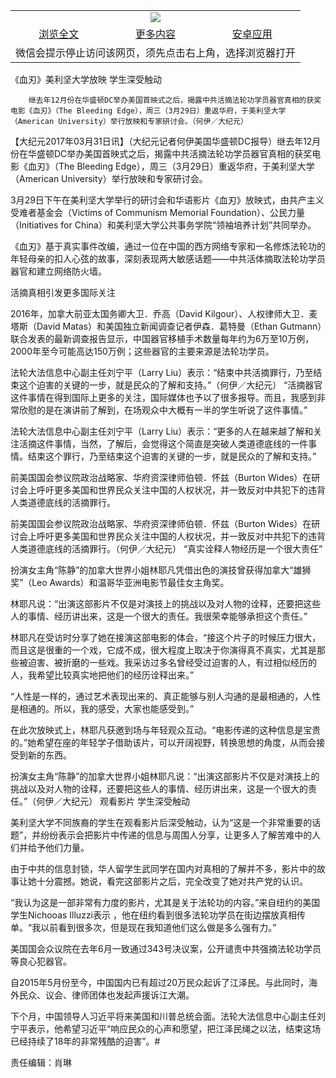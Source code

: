 

<table>
  <tr>
    <td align="center" colspan="3">
      <a href="https://github.com/ogate/ogate/blob/master/README.md"><img src="https://cloud.githubusercontent.com/assets/11880933/13434984/f430fae2-e012-11e5-814f-c2df1e82b247.jpg"/></a>
    </td>
  </tr>
  <tr>
    <td align="center">
      <a href="https://s3.ap-south-1.amazonaws.com/ogatem/oGate.htm?c815552&from=oNote">浏览全文</a>
    </td>
    <td align="center">
      <a href="https://s3.ap-south-1.amazonaws.com/ogatem/oGate.htm?from=oNote">更多内容</a>
    </td>
    <td align="center">
      <a href="https://raw.githubusercontent.com/ogate/up/master/ogate.apk">安卓应用</a>
    </td>
  </tr>
  <tr>
    <td align="center" colspan="3">
      微信会提示停止访问该网页，须先点击右上角，选择浏览器打开
    </td>
  </tr>
</table>    



《血刃》美利坚大学放映 学生深受触动






        继去年12月份在华盛顿DC举办美国首映式之后，揭露中共活摘法轮功学员器官真相的获奖电影《血刃》（The Bleeding Edge），周三（3月29日）重返华府，于美利坚大学（American University）举行放映和专家研讨会。（何伊／大纪元）

【大纪元2017年03月31日讯】（大纪元记者何伊美国华盛顿DC报导）继去年12月份在华盛顿DC举办美国首映式之后，揭露中共活摘法轮功学员器官真相的获奖电影《血刃》（The Bleeding Edge），周三（3月29日）重返华府，于美利坚大学（American University）举行放映和专家研讨会。


3月29日下午在美利坚大学举行的研讨会和华语影片《血刃》放映式，由共产主义受难者基金会（Victims of Communism Memorial Foundation）、公民力量（Initiatives for China）和美利坚大学公共事务学院“领袖培养计划”共同举办。


《血刃》基于真实事件改编，通过一位在中国的西方网络专家和一名修炼法轮功的年轻母亲的扣人心弦的故事，深刻表现两大敏感话题——中共活体摘取法轮功学员器官和建立网络防火墙。


活摘真相引发更多国际关注


2016年，加拿大前亚太国务卿大卫．乔高（David Kilgour）、人权律师大卫．麦塔斯（David Matas）和美国独立新闻调查记者伊森．葛特曼（Ethan Gutmann）联合发表的最新调查报告显示，中国器官移植手术数量每年约为6万至10万例，2000年至今可能高达150万例；这些器官的主要来源是法轮功学员。


法轮大法信息中心副主任刘宁平（Larry Liu）表示：“结束中共活摘罪行，乃至结束这个迫害的关键的一步，就是民众的了解和支持。”（何伊／大纪元）
“活摘器官这件事情在得到国际上更多的关注，国际媒体也予以了很多报导。而且，我感到非常欣慰的是在演讲前了解到，在场观众中大概有一半的学生听说了这件事情。”


法轮大法信息中心副主任刘宁平（Larry Liu）表示：“更多的人在越来越了解和关注活摘这件事情，当然，了解后，会觉得这个简直是突破人类道德底线的一件事情。结束这个罪行，乃至结束这个迫害的关键的一步，就是民众的了解和支持。”


前美国国会参议院政治战略家、华府资深律师伯顿．怀兹（Burton Wides）在研讨会上呼吁更多美国和世界民众关注中国的人权状况，并一致反对中共犯下的违背人类道德底线的活摘罪行。


前美国国会参议院政治战略家、华府资深律师伯顿．怀兹（Burton Wides）在研讨会上呼吁更多美国和世界民众关注中国的人权状况，并一致反对中共犯下的违背人类道德底线的活摘罪行。（何伊／大纪元）
“真实诠释人物经历是一个很大责任”


扮演女主角“陈静”的加拿大世界小姐林耶凡凭借出色的演技曾获得加拿大“雄狮奖”（Leo Awards）和温哥华亚洲电影节最佳女主角奖。


林耶凡说：“出演这部影片不仅是对演技上的挑战以及对人物的诠释，还要把这些人的事情、经历讲出来，这是一个很大的责任。我很荣幸能够承担这个责任。”


林耶凡在受访时分享了她在接演这部电影的体会，“接这个片子的时候压力很大，而且这是很重的一个戏，它成不成，很大程度上取决于你演得真不真实，尤其是那些被迫害、被折磨的一些戏。我采访过多名曾经受过迫害的人，有过相似经历的人，我希望比较真实地把他们的经历诠释出来。”


“人性是一样的，通过艺术表现出来的、真正能够与别人沟通的是最相通的，人性是相通的。所以，我的感受，大家也能感受到。”


在此次放映式上，林耶凡获邀到场与年轻观众互动。“电影传递的这种信息是宝贵的。”她希望在座的年轻学子借助该片，可以开阔视野，转换思想的角度，从而会接受到新的东西。


扮演女主角“陈静”的加拿大世界小姐林耶凡说：“出演这部影片不仅是对演技上的挑战以及对人物的诠释，还要把这些人的事情、经历讲出来，这是一个很大的责任。”（何伊／大纪元）
观看影片 学生深受触动


美利坚大学不同族裔的学生在观看影片后深受触动，认为“这是一个非常重要的话题”，并纷纷表示会把影片中传递的信息与周围人分享，让更多人了解苦难中的人们并给予他们力量。


由于中共的信息封锁，华人留学生武同学在国内对真相的了解并不多，影片中的故事让她十分震撼。她说，看完这部影片之后，完全改变了她对共产党的认识。


“我认为这是一部非常有力度的影片，尤其是关于法轮功的内容。”来自纽约的美国学生Nichooas Illuzzi表示 ，他在纽约看到很多法轮功学员在街边摆放真相传单。“我以前看到很多次，但是现在我知道他们这么做是多么强有力。”


美国国会众议院在去年6月一致通过343号决议案，公开谴责中共强摘法轮功学员等良心犯器官。


自2015年5月份至今，中国国内已有超过20万民众起诉了江泽民。与此同时，海外民众、议会、律师团体也发起声援诉江大潮。


下个月，中国领导人习近平将来美国和川普总统会面。法轮大法信息中心副主任刘宁平表示，他希望习近平“响应民众的心声和愿望，把江泽民绳之以法，结束这场已经持续了18年的非常残酷的迫害”。#


责任编辑：肖琳



